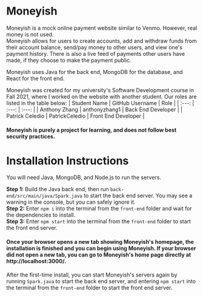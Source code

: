 # Moneyish
Moneyish is a mock online payment website similar to Venmo. However, real money is not used. \
Moneyish allows for users to create accounts, add and withdraw funds from their account balance, send/pay money to other users, and view one's payment history. There is also a live feed of payments other users have made, if they choose to make the payment public.

Moneyish uses Java for the back end, MongoDB for the database, and React for the front end.

Moneyish was created for my university's Software Development course in Fall 2021, where I worked on the website with another student. Our roles are listed in the table below:
| Student Name     | GitHub Username  | Role                 |
| :---:            | :---:            | :---:                |
| Anthony Zhang    | anthonyzhang1    | Back End Developer   |
| Patrick Celedio  | PatrickCeledio   | Front End Developer  |

#### Moneyish is purely a project for learning, and does not follow best security practices.

# Installation Instructions
You will need Java, MongoDB, and Node.js to run the servers.

**Step 1:** Build the Java back end, then run `back-end/src/main/java/Spark.java` to start the back end server. You may see a warning in the console, but you can safely ignore it. \
**Step 2:** Enter `npm i` into the terminal from the `front-end` folder and wait for the dependencies to install. \
**Step 3:** Enter `npm start` into the terminal from the `front-end` folder to start the front end server.

#### Once your browser opens a new tab showing Moneyish's homepage, the installation is finished and you can begin using Moneyish. If your browser did not open a new tab, you can go to Moneyish's home page directly at http://localhost:3000/.

After the first-time install, you can start Moneyish's servers again by running `Spark.java` to start the back end server, and entering `npm start` into the terminal from the `front-end` folder to start the front end server.
